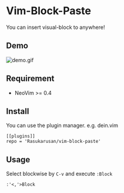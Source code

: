 Vim-Block-Paste
====

You can insert visual-block to anywhere!

## Demo
![demo.gif](https://user-images.githubusercontent.com/17779386/104421594-e63f7e00-55be-11eb-825b-5d5fd89e92db.gif)

## Requirement

- NeoVim >= 0.4

## Install

You can use the plugin manager. e.g. dein.vim
```vim
[[plugins]]
repo = 'Rasukarusan/vim-block-paste'
```

## Usage

Select blockwise by `C-v` and execute `:Block`

```vim
:'<,'>Block
```
